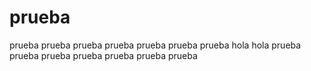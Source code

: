 # prueba
prueba prueba prueba prueba prueba prueba prueba hola hola prueba prueba prueba prueba prueba prueba prueba 
